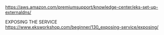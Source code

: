 https://aws.amazon.com/premiumsupport/knowledge-center/eks-set-up-externaldns/

EXPOSING THE SERVICE
https://www.eksworkshop.com/beginner/130_exposing-service/exposing/